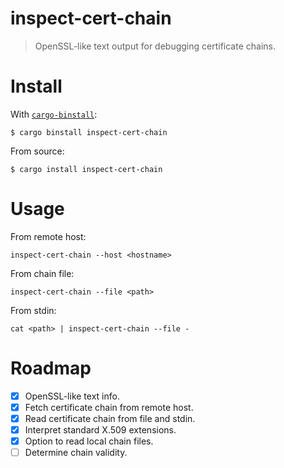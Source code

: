 # inspect-cert-chain

> OpenSSL-like text output for debugging certificate chains.

# Install

With [`cargo-binstall`]:

```console
$ cargo binstall inspect-cert-chain
```

From source:

```console
$ cargo install inspect-cert-chain
```

# Usage

From remote host:

```console
inspect-cert-chain --host <hostname>
```

From chain file:

```console
inspect-cert-chain --file <path>
```

From stdin:

```console
cat <path> | inspect-cert-chain --file -
```

# Roadmap

- [x] OpenSSL-like text info.
- [x] Fetch certificate chain from remote host.
- [x] Read certificate chain from file and stdin.
- [x] Interpret standard X.509 extensions.
- [x] Option to read local chain files.
- [ ] Determine chain validity.

[`cargo-binstall`]: https://github.com/cargo-bins/cargo-binstall
